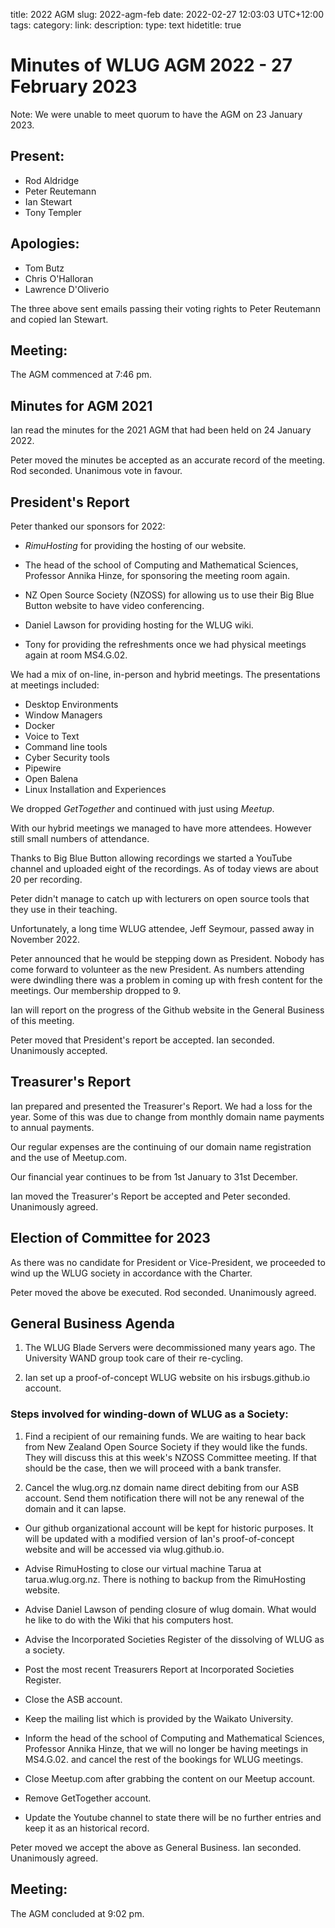 title: 2022 AGM
slug: 2022-agm-feb
date: 2022-02-27 12:03:03 UTC+12:00
tags: 
category: 
link: 
description: 
type: text
hidetitle: true

# Minutes of WLUG AGM 2022 - 27 February 2023

Note: We were unable to meet quorum to have the AGM on 23 January 2023.

## Present:

-   Rod Aldridge
-   Peter Reutemann
-   Ian Stewart
-   Tony Templer

## Apologies:

-   Tom Butz
-   Chris O'Halloran
-   Lawrence D'Oliverio

The three above sent emails passing their voting rights to Peter Reutemann and copied Ian Stewart.

## Meeting:

The AGM commenced at 7:46 pm.

## Minutes for AGM 2021

Ian read the minutes for the 2021 AGM that had been held on 24 January 2022.

Peter moved the minutes be accepted as an accurate record of the meeting. Rod seconded. Unanimous vote in favour.

## President's Report

Peter thanked our sponsors for 2022:

-   *RimuHosting* for providing the hosting of our website.

-   The head of the school of Computing and Mathematical Sciences,
    Professor Annika Hinze, for sponsoring the meeting room
    again.

-   NZ Open Source Society (NZOSS) for allowing us to use their Big Blue
    Button website to have video conferencing.
    
-   Daniel Lawson for providing hosting for the WLUG wiki.

-   Tony for providing the refreshments once we had physical meetings again at room  MS4.G.02.

We had a mix of on-line, in-person and hybrid meetings. The presentations at meetings included:

-   Desktop Environments
-   Window Managers
-   Docker
-   Voice to Text
-   Command line tools
-   Cyber Security tools
-   Pipewire
-   Open Balena
-   Linux Installation and Experiences

We dropped *GetTogether* and continued with just using *Meetup*. 

With our hybrid meetings we managed to have more attendees. However still small numbers of attendance.

Thanks to Big Blue Button allowing recordings we started a YouTube channel and uploaded eight of the recordings. As of today views are about 20 per recording.

Peter didn't manage to catch up with lecturers on open source tools that they use in their teaching.

Unfortunately, a long time WLUG attendee, Jeff Seymour, passed away in November 2022.

Peter announced that he would be stepping down as President. Nobody has come forward to volunteer as the new President. As numbers attending were dwindling there was a problem in coming up with fresh content for the meetings. Our membership dropped to 9. 

Ian will report on the progress of the Github website in the General Business of this meeting.

Peter moved that President's report be accepted. Ian seconded. Unanimously accepted.

## Treasurer's Report

Ian prepared and presented the Treasurer's Report. We had a loss for the year. Some of this was due to change from monthly domain name payments to annual payments.

Our regular expenses are the continuing of our domain name registration and the use of Meetup.com.

Our financial year continues to be from 1st January to 31st December.

Ian moved the Treasurer's Report be accepted and Peter seconded. Unanimously agreed.


## Election of Committee for 2023

As there was no candidate for President or Vice-President, we proceeded to wind up the WLUG society in accordance with the Charter.

Peter moved the above be executed. Rod seconded. Unanimously agreed.


## General Business Agenda

1.  The WLUG Blade Servers were decommissioned many years ago. The University WAND group took care of their re-cycling.

2.  Ian set up a proof-of-concept WLUG website on his irsbugs.github.io account. 

### Steps involved for winding-down of WLUG as a Society:

1. Find a recipient of our remaining funds. We are waiting to hear back from New Zealand Open Source Society if they would like the funds. They will discuss this at this week's NZOSS Committee meeting. If that should be the case, then we will proceed with a bank transfer.

2. Cancel the wlug.org.nz domain name direct debiting from our ASB account. Send them notification there will not be any renewal of the domain and it can lapse.

- Our github organizational account will be kept for historic purposes. It will be updated with a modified version of Ian's proof-of-concept website and will be accessed via wlug.github.io. 

- Advise RimuHosting to close our virtual machine Tarua at tarua.wlug.org.nz. There is nothing to backup from the RimuHosting website.

- Advise Daniel Lawson of pending closure of wlug domain. What would he like to do with the Wiki that his computers host.

- Advise the Incorporated Societies Register of the dissolving of WLUG as a society.

- Post the most recent Treasurers Report at Incorporated Societies Register.

- Close the ASB account.

- Keep the mailing list which is provided by the Waikato University.

- Inform the head of the school of Computing and Mathematical Sciences, Professor Annika Hinze, that we will no longer be having meetings in MS4.G.02. and cancel the rest of the bookings for WLUG meetings.

- Close Meetup.com after grabbing the content on our Meetup account.

- Remove GetTogether account.

- Update the Youtube channel to state there will be no further entries and keep it as an historical record.

Peter moved we accept the above as General Business. Ian seconded. Unanimously agreed.


## Meeting:

The AGM concluded at 9:02 pm.


